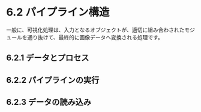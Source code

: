 # 6.2 パイプライン構造 #
一般に、可視化処理は、入力となるオブジェクトが、適切に組み合わされたモジュールを通り抜けて、最終的に画像データへ変換される処理です。

## 6.2.1 データとプロセス ##

## 6.2.2 パイプラインの実行 ##

## 6.2.3 データの読み込み ##